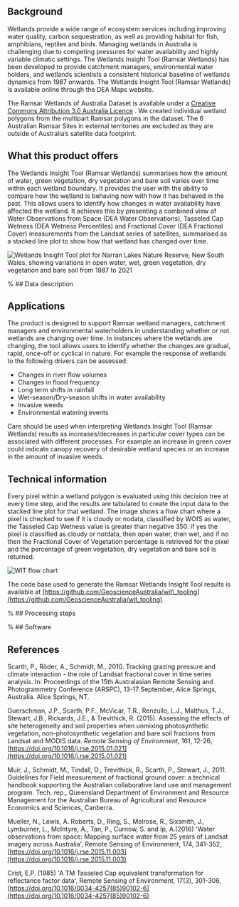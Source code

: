 ## Background

Wetlands provide a wide range of ecosystem services including improving water quality, carbon sequestration, as well as providing habitat for fish, amphibians, reptiles and birds.  Managing wetlands in Australia is challenging due to competing pressures for water availability and highly variable climatic settings.  The Wetlands Insight Tool (Ramsar Wetlands) has been developed to provide catchment managers, environmental water holders, and wetlands scientists a consistent historical baseline of wetlands dynamics from 1987 onwards. The Wetlands Insight Tool (Ramsar Wetlands) is available online through the DEA Maps website.

The Ramsar Wetlands of Australia Dataset is available under a [Creative Commons Attribution 3.0 Australia Licence](https://creativecommons.org/licenses/by/3.0/au/) . We created individual wetland polygons from the multipart Ramsar polygons in the dataset. The 6 Australian Ramsar Sites in external territories are excluded as they are outside of Australia’s satellite data footprint.

## What this product offers

The Wetlands Insight Tool (Ramsar Wetlands) summarises how the amount of water, green vegetation, dry vegetation and bare soil varies over time within each wetland boundary. It provides the user with the ability to compare how the wetland is behaving now with how it has behaved in the past.  This allows users to identify how changes in water availability have affected the wetland. It achieves this by presenting a combined view of Water Observations from Space (DEA Water Observations), Tasseled Cap Wetness (DEA Wetness Percentiles) and Fractional Cover (DEA Fractional Cover) measurements from the Landsat series of satellites, summarised as a stacked line plot to show how that wetland has changed over time. 

![Wetlands Insight Tool plot for Narran Lakes Nature Reserve, New South Wales, showing variations in open water, wet, green vegetation, dry vegetation and bare soil from 1987 to 2021](/_media/cmi/NarranLakesNatureReserveNSWWIT.png)

% ## Data description

## Applications

The product is designed to support Ramsar wetland managers, catchment managers and environmental waterholders in understanding whether or not wetlands are changing over time.  In instances where the wetlands are changing, the tool allows users to identify whether the changes are gradual, rapid, once-off or cyclical in nature.  For example the response of wetlands to the following drivers can be assessed:
* Changes in river flow volumes
* Changes in flood frequency
* Long term shifts in rainfall
* Wet-season/Dry-season shifts in water availability
* Invasive weeds
* Environmental watering events

Care should be used when interpreting Wetlands Insight Tool (Ramsar Wetlands) results as increases/decreases in particular cover types can be associated with different processes.  For example an increase in green cover could indicate canopy recovery of desirable wetland species or an increase in the amount of invasive weeds.

## Technical information

Every pixel within a wetland polygon is evaluated using this decision tree at every time step, and the results are tabulated to create the input data to the stacked line plot for that wetland. The image shows a flow chart where a pixel is checked to see if it is cloudy or nodata, classified by WOfS as water, the Tasseled Cap Wetness value is greater than negative 350. if yes the pixel is classified as cloudy or notdata, then open water, then wet, and if no then the Fractional Cover of Vegetation percentage is retrieved for the pixel and the percentage of green vegetation, dry vegetation and bare soil is returned.

![WIT flow chart](/_media/cmi/WITflowChartv2_950x615.PNG)

The code base used to generate the Ramsar Wetlands Insight Tool results is available at [https://github.com/GeoscienceAustralia/wit\_tooling](https://github.com/GeoscienceAustralia/wit_tooling)

% ## Processing steps

% ## Software


## References

Scarth, P., Röder, A., Schmidt, M., 2010. Tracking grazing pressure and climate interaction - the role of Landsat fractional cover in time series analysis. In: Proceedings of the 15th Australasian Remote Sensing and Photogrammetry Conference (ARSPC), 13-17 September, Alice Springs, Australia. Alice Springs, NT.

Guerschman, J.P., Scarth, P.F., McVicar, T.R., Renzullo, L.J., Malthus, T.J., Stewart, J.B., Rickards, J.E., & Trevithick, R. (2015). Assessing the effects of site heterogeneity and soil properties when unmixing photosynthetic vegetation, non-photosynthetic vegetation and bare soil fractions from Landsat and MODIS data. *Remote Sensing of Environment,* 161, 12-26, [https://doi.org/10.1016/j.rse.2015.01.021](https://doi.org/10.1016/j.rse.2015.01.021)

Muir, J., Schmidt, M., Tindall, D., Trevithick, R., Scarth, P., Stewart, J., 2011. Guidelines for Field measurement of fractional ground cover: a technical handbook supporting the Australian collaborative land use and management program. Tech. rep., Queensland Department of Environment and Resource Management for the Australian Bureau of Agricultural and Resource Economics and Sciences, Canberra.

Mueller, N., Lewis, A.  Roberts, D., Ring, S., Melrose, R., Sixsmith, J., Lymburner, L., McIntyre, A.,  Tan, P., Curnow, S. and  Ip, A.(2016) 'Water observations from space: Mapping surface water from 25 years of Landsat imagery across Australia', Remote Sensing of Environment, 174, 341-352, [https://doi.org/10.1016/j.rse.2015.11.003](https://doi.org/10.1016/j.rse.2015.11.003)

Crist, E.P. (1985) 'A TM Tasseled Cap equivalent transformation for reflectance factor data', Remote Sensing of Environment, 17(3), 301-306, [https://doi.org/10.1016/0034-4257(85)90102-6](https://doi.org/10.1016/0034-4257(85)90102-6)


